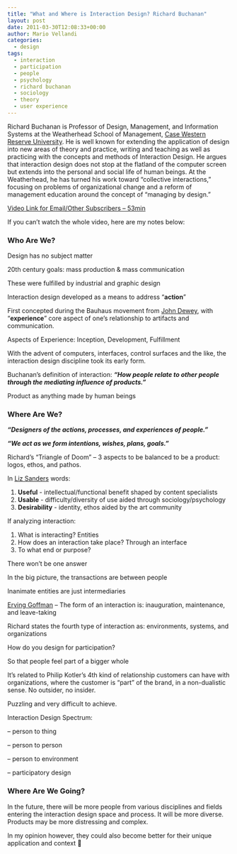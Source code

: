 ```yaml
---
title: "What and Where is Interaction Design? Richard Buchanan"
layout: post
date: 2011-03-30T12:08:33+00:00
author: Mario Vellandi
categories:
  - design
tags:
  - interaction
  - participation
  - people
  - psychology
  - richard buchanan
  - sociology
  - theory
  - user experience
---
```

Richard Buchanan is Professor of Design, Management, and Information Systems at the Weatherhead School of Management, [Case Western Reserve University](http://www.case.edu/). He is well known for extending the application of design into new areas of theory and practice, writing and teaching as well as practicing with the concepts and methods of Interaction Design. He argues that interaction design does not stop at the flatland of the computer screen but extends into the personal and social life of human beings. At the Weatherhead, he has turned his work toward &#8220;collective interactions,&#8221; focusing on problems of organizational change and a reform of management education around the concept of &#8220;managing by design.&#8221;

[Video Link for Email/Other Subscribers &#8211; 53min](http://vimeo.com/20379481)

If you can&#8217;t watch the whole video, here are my notes below:

### Who Are We?

Design has no subject matter

20th century goals: mass production & mass communication

These were fulfilled by industrial and graphic design

Interaction design developed as a means to address &#8220;**action**&#8221;

First concepted during the Bauhaus movement from [John Dewey](http://en.wikipedia.org/wiki/John_Dewey), with &#8220;**experience**&#8221; core aspect of one&#8217;s relationship to artifacts and communication.

Aspects of Experience: Inception, Development, Fulfillment

With the advent of computers, interfaces, control surfaces and the like, the interaction design discipline took its early form.

Buchanan&#8217;s definition of interaction: **_&#8220;How people relate to other people through the mediating influence of products.&#8221;_**

Product as anything made by human beings

### Where Are We?

**_&#8220;Designers of the actions, processes, and experiences of people.&#8221;_**

_**&#8220;We act as we form intentions, wishes, plans, goals.&#8221;**_

Richard&#8217;s &#8220;Triangle of Doom&#8221; &#8211; 3 aspects to be balanced to be a product: logos, ethos, and pathos.

In [Liz Sanders](http://www.maketools.com/about.html) words:

  1. __Useful__ - intellectual/functional benefit shaped by content specialists
  2. __Usable__ - difficulty/diversity of use aided through sociology/psychology
  3. __Desirability__ - identity, ethos aided by the art community

If analyzing interaction:

  1. What is interacting? Entities
  2. How does an interaction take place? Through an interface
  3. To what end or purpose?

There won&#8217;t be one answer

In the big picture, the transactions are between people

Inanimate entities are just intermediaries

[Erving Goffman](http://en.wikipedia.org/wiki/Erving_Goffman) &#8211; The form of an interaction is: inauguration, maintenance, and leave-taking

Richard states the fourth type of interaction as: environments, systems, and organizations

How do you design for participation?

So that people feel part of a bigger whole

It&#8217;s related to Philip Kotler&#8217;s 4th kind of relationship customers can have with organizations, where the customer is &#8220;part&#8221; of the brand, in a non-dualistic sense. No outsider, no insider.

Puzzling and very difficult to achieve.

Interaction Design Spectrum:

&#8211; person to thing

&#8211; person to person

&#8211; person to environment

&#8211; participatory design

### Where Are We Going?

In the future, there will be more people from various disciplines and fields entering the interaction design space and process. It will be more diverse. Products may be more distressing and complex.

In my opinion however, they could also become better for their unique application and context 🙂
